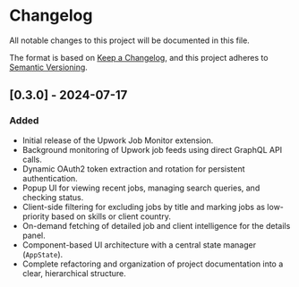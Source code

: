 # Changelog

All notable changes to this project will be documented in this file.

The format is based on [Keep a Changelog](https://keepachangelog.com/en/1.0.0/),
and this project adheres to [Semantic Versioning](https://semver.org/spec/v2.0.0.html).

## [0.3.0] - 2024-07-17

### Added
- Initial release of the Upwork Job Monitor extension.
- Background monitoring of Upwork job feeds using direct GraphQL API calls.
- Dynamic OAuth2 token extraction and rotation for persistent authentication.
- Popup UI for viewing recent jobs, managing search queries, and checking status.
- Client-side filtering for excluding jobs by title and marking jobs as low-priority based on skills or client country.
- On-demand fetching of detailed job and client intelligence for the details panel.
- Component-based UI architecture with a central state manager (`AppState`).
- Complete refactoring and organization of project documentation into a clear, hierarchical structure.